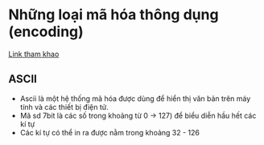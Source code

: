 # Những loại mã hóa thông dụng (encoding)   
[Link tham khao](https://www.facebook.com/media/set/?set=a.447496096975592&type=3)

## ASCII
 - Ascii là một hệ thống mã hóa được dùng để hiển thị văn bản trên máy tính và các thiết bị điện tử.
 - Mã sd 7bit là các số trong khoảng từ 0 -> 127) để biểu diễn hầu hết các kí tự
 - Các kí tự có thể in ra được nằm trong khoảng 32 - 126
